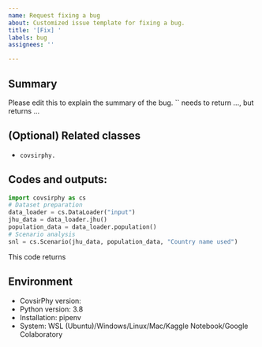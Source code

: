 ```yaml
---
name: Request fixing a bug
about: Customized issue template for fixing a bug.
title: '[Fix] '
labels: bug
assignees: ''

---
```


## Summary
Please edit this to explain the summary of the bug.
`` needs to return ..., but returns ...

## (Optional) Related classes
- `covsirphy.`

## Codes and outputs:
```Python
import covsirphy as cs
# Dataset preparation
data_loader = cs.DataLoader("input")
jhu_data = data_loader.jhu()
population_data = data_loader.population()
# Scenario analysis
snl = cs.Scenario(jhu_data, population_data, "Country name used")
```
This code returns 

## Environment
- CovsirPhy version: 
- Python version: 3.8
- Installation: pipenv
- System: WSL (Ubuntu)/Windows/Linux/Mac/Kaggle Notebook/Google Colaboratory
